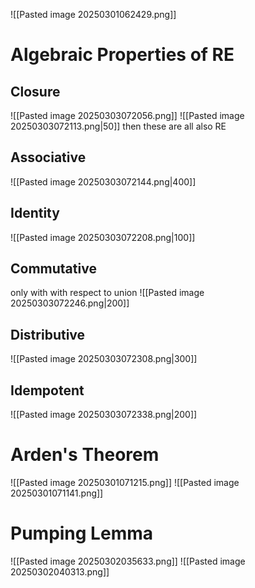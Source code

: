 ![[Pasted image 20250301062429.png]]

# Algebraic Properties of RE

## Closure
![[Pasted image 20250303072056.png]]
![[Pasted image 20250303072113.png|50]]
then these are all also RE
## Associative
![[Pasted image 20250303072144.png|400]]

## Identity
![[Pasted image 20250303072208.png|100]]

## Commutative
only with with respect to union
![[Pasted image 20250303072246.png|200]]

## Distributive
![[Pasted image 20250303072308.png|300]]

## Idempotent
![[Pasted image 20250303072338.png|200]]

# Arden's Theorem

![[Pasted image 20250301071215.png]]
![[Pasted image 20250301071141.png]]

# Pumping Lemma

![[Pasted image 20250302035633.png]]
![[Pasted image 20250302040313.png]]



